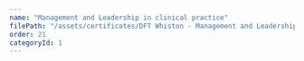 ```yaml
---
name: "Management and Leadership in clinical practice"
filePath: "/assets/certificates/DFT Whiston - Management and Leadership in clinical practice.pdf"
order: 21
categoryId: 1
---
```

